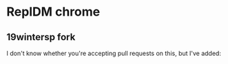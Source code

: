 # ReplDM chrome

## 19wintersp fork

I don't know whether you're accepting pull requests on this, but I've added:


